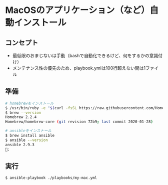 # MacOSのアプリケーション（など）自動インストール

## コンセプト

- 最低限のおまじないは手動（bashで自動化できるけど、何をするかの意識付け）
- メンテナンス性の優先のため、playbook.ymlは100行超えない間は1ファイル

## 準備

```bash
# homebrewをインストール
$ /usr/bin/ruby -e "$(curl -fsSL https://raw.githubusercontent.com/Homebrew/install/master/install)"
$ brew --version
Homebrew 2.2.4
Homebrew/homebrew-core (git revision 72b9; last commit 2020-01-28)

# ansibleをインストール
$ brew install ansible
$ ansible --version
ansible 2.9.3
:
```

## 実行

```bash
$ ansible-playbook ./playbooks/my-mac.yml
```
